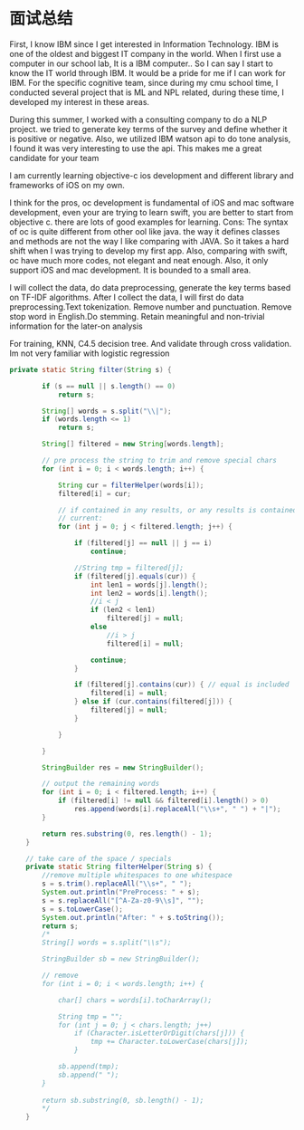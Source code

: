 # 面试总结

First, I know IBM since I get interested in Information Technology. IBM is one of the oldest and biggest IT company in the world. When I first use a computer in our school lab, It is a IBM computer.. So I can say I start to know the IT world through IBM. It would be a pride for me if I can work for IBM. For the specific cognitive team, since during my cmu school time, I conducted several project that is ML and NPL related, during these time, I developed my interest in these areas.

During this summer, I worked with a consulting company to do a NLP project. we tried to generate key terms of the survey and define whether it is positive or negative. Also, we utilized IBM watson api to do tone analysis, I found it was very interesting to use the api. This makes me a great candidate for your team

I am currently learning objective-c ios development and different library and frameworks of iOS on my own.

I think for the pros, oc development is fundamental of iOS and mac software development, even your are trying to learn swift, you are better to start from objective c. there are lots of good examples for learning. 
Cons: The syntax of oc is quite different from other ool like java. the way it defines classes and methods are not the way I like comparing with JAVA. So it takes a hard shift when I was trying to develop my first app.
Also, comparing with swift, oc have much more codes, not elegant and neat enough. Also, it only support iOS and mac development. It is bounded to a small area.

I will collect the data, do data preprocessing, generate the key terms based on TF-IDF algorithms.
After I collect the data, I will first do data preprocessing.Text tokenization. Remove number and punctuation. Remove stop word in English.Do stemming. Retain meaningful and non-trivial information for the later-on analysis

For training, KNN, C4.5 decision tree. And validate through cross validation. Im not very familiar with logistic regression

```java
private static String filter(String s) {

        if (s == null || s.length() == 0)
            return s;

        String[] words = s.split("\\|");
        if (words.length <= 1)
            return s;

        String[] filtered = new String[words.length];

        // pre process the string to trim and remove special chars
        for (int i = 0; i < words.length; i++) {

            String cur = filterHelper(words[i]);
            filtered[i] = cur;

            // if contained in any results, or any results is contained in
            // current:
            for (int j = 0; j < filtered.length; j++) {

                if (filtered[j] == null || j == i)
                    continue;

                //String tmp = filtered[j];
                if (filtered[j].equals(cur)) {
                    int len1 = words[j].length();
                    int len2 = words[i].length();
                    //i < j
                    if (len2 < len1)
                        filtered[j] = null;
                    else
                        //i > j
                        filtered[i] = null;

                    continue;
                }

                if (filtered[j].contains(cur)) { // equal is included
                    filtered[i] = null;
                } else if (cur.contains(filtered[j])) {
                    filtered[j] = null;
                }

            }

        }

        StringBuilder res = new StringBuilder();

        // output the remaining words
        for (int i = 0; i < filtered.length; i++) {
            if (filtered[i] != null && filtered[i].length() > 0)
                res.append(words[i].replaceAll("\\s+", " ") + "|");
        }

        return res.substring(0, res.length() - 1);
    }

    // take care of the space / specials
    private static String filterHelper(String s) {
        //remove multiple whitespaces to one whitespace
        s = s.trim().replaceAll("\\s+", " ");
        System.out.println("PreProcess: " + s);
        s = s.replaceAll("[^A-Za-z0-9\\s]", "");
        s = s.toLowerCase();
        System.out.println("After: " + s.toString());
        return s;
        /*
        String[] words = s.split("\\s");

        StringBuilder sb = new StringBuilder();

        // remove
        for (int i = 0; i < words.length; i++) {

            char[] chars = words[i].toCharArray();

            String tmp = "";
            for (int j = 0; j < chars.length; j++)
                if (Character.isLetterOrDigit(chars[j])) {
                    tmp += Character.toLowerCase(chars[j]);
                }

            sb.append(tmp);
            sb.append(" ");
        }
        
        return sb.substring(0, sb.length() - 1);
        */
    }
```